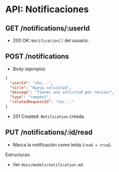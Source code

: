 # API: Notificaciones

## GET /notifications/:userId
- 200 OK: `Notification[]` del usuario.

## POST /notifications
- Body (ejemplo):
```json
{
  "userId": "cku...",
  "title": "Nueva solicitud",
  "message": "Tienes una solicitud por revisar",
  "type": "request",
  "relatedRequestId": "ckr..."
}
```
- 201 Created: `Notification` creada.

## PUT /notifications/:id/read
- Marca la notificación como leída (`read = true`).

Estructuras:
- Ver `docs/models/notification.md`.
